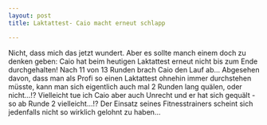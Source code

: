 ```yaml
---
layout: post
title: Laktattest- Caio macht erneut schlapp

---
```


Nicht, dass mich das jetzt wundert. Aber es sollte manch einem doch zu denken geben: Caio hat beim heutigen Laktattest erneut nicht bis zum Ende durchgehalten! Nach 11 von 13 Runden brach Caio den Lauf ab... Abgesehen davon, dass man als Profi so einen Laktattest ohnehin immer durchstehen müsste, kann man sich eigentlich auch mal 2 Runden lang quälen, oder nicht...!? Vielleicht tue ich Caio aber auch Unrecht und er hat sich gequält - so ab Runde 2 vielleicht...!? Der Einsatz seines Fitnesstrainers scheint sich jedenfalls nicht so wirklich gelohnt zu haben...


